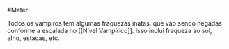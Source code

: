 #Mater 

Todos os vampiros tem algumas fraquezas inatas, que vão sendo negadas conforme a escalada no [[Nível Vampírico]]. Isso inclui fraqueza ao sol, alho, estacas, etc.

